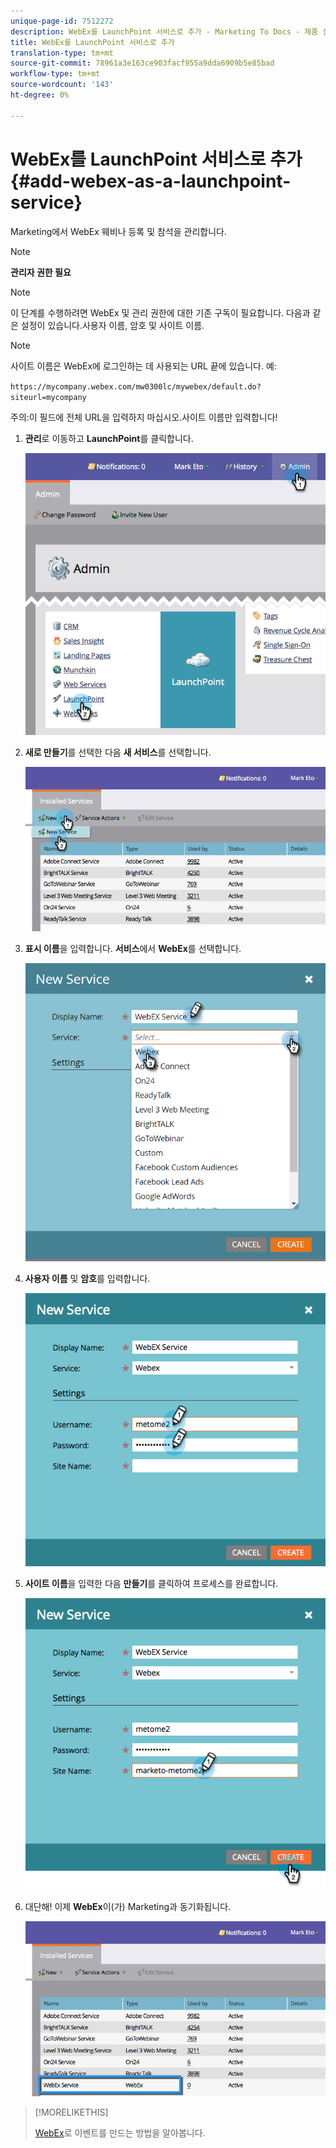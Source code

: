 ```yaml
---
unique-page-id: 7512272
description: WebEx를 LaunchPoint 서비스로 추가 - Marketing To Docs - 제품 설명서
title: WebEx를 LaunchPoint 서비스로 추가
translation-type: tm+mt
source-git-commit: 78961a3e163ce903facf955a9dda6909b5e85bad
workflow-type: tm+mt
source-wordcount: '143'
ht-degree: 0%

---
```



# WebEx를 LaunchPoint 서비스로 추가 {#add-webex-as-a-launchpoint-service}

Marketing에서 WebEx 웨비나 등록 및 참석을 관리합니다.

>[!NOTE]
>
>**관리자 권한 필요**

>[!NOTE]
>
>이 단계를 수행하려면 WebEx 및 관리 권한에 대한 기존 구독이 필요합니다. 다음과 같은 설정이 있습니다.사용자 이름, 암호 및 사이트 이름.

>[!NOTE]
>
>사이트 이름은 WebEx에 로그인하는 데 사용되는 URL 끝에 있습니다. 예:
>
>`https://mycompany.webex.com/mw0300lc/mywebex/default.do?siteurl=mycompany`
>
>주의:이 필드에 전체 URL을 입력하지 마십시오.사이트 이름만 입력합니다!

1. **관리**&#x200B;로 이동하고 **LaunchPoint**&#x200B;를 클릭합니다.

   ![](assets/image2015-4-23-11-3a20-3a43.png)

1. **새로 만들기**&#x200B;를 선택한 다음 **새 서비스**&#x200B;를 선택합니다.

   ![](assets/webex-new-service.png)

1. **표시 이름**&#x200B;을 입력합니다. **서비스**&#x200B;에서 **WebEx**&#x200B;를 선택합니다.

   ![](assets/new-service-webex.png)

1. **사용자 이름** 및 **암호**&#x200B;를 입력합니다.

   ![](assets/image2015-4-24-18-3a56-3a56.png)

1. **사이트 이름**&#x200B;을 입력한 다음 **만들기**&#x200B;를 클릭하여 프로세스를 완료합니다.

   ![](assets/image2015-4-24-18-3a58-3a43.png)

1. 대단해! 이제 **WebEx**&#x200B;이(가) Marketing과 동기화됩니다.

   ![](assets/webex.png)

>[!MORELIKETHIS]
>
>[WebEx](/help/marketo/product-docs/demand-generation/events/create-an-event/create-an-event-with-webex.md)로 이벤트를 만드는 방법을 알아봅니다.
